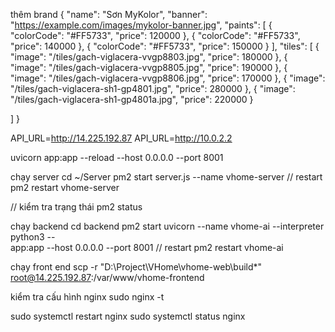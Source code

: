 thêm brand
{
  "name": "Sơn MyKolor",
  "banner": "https://example.com/images/mykolor-banner.jpg",
  "paints": [
    { "colorCode": "#FF5733", "price": 120000 },
    { "colorCode": "#FF5733", "price": 140000 },
    { "colorCode": "#FF5733", "price": 150000 }
  ],
  "tiles": [
    { "image": "/tiles/gach-viglacera-vvgp8803.jpg", "price": 180000 },
    { "image": "/tiles/gach-viglacera-vvgp8805.jpg", "price": 190000 },
    { "image": "/tiles/gach-viglacera-vvgp8806.jpg", "price": 170000 },
    { "image": "/tiles/gach-viglacera-sh1-gp4801.jpg", "price": 280000 },
    { "image": "/tiles/gach-viglacera-sh1-gp4801a.jpg", "price": 220000 }
    
  ]
}

API_URL=http://14.225.192.87
API_URL=http://10.0.2.2

uvicorn app:app --reload --host 0.0.0.0 --port 8001


chạy server
 cd ~/Server
pm2 start server.js --name vhome-server
// restart
pm2 restart vhome-server

// kiểm tra trạng thái 
pm2 status



chạy backend 
cd backend
pm2 start uvicorn --name vhome-ai --interpreter python3 -- \
  app:app --host 0.0.0.0 --port 8001
// restart
pm2 restart vhome-ai


chạy front end 
scp -r "D:\Project\VHome\vhome-web\build\*" root@14.225.192.87:/var/www/vhome-frontend

kiểm tra cấu hình nginx
 sudo nginx -t

sudo systemctl restart nginx
sudo systemctl status nginx